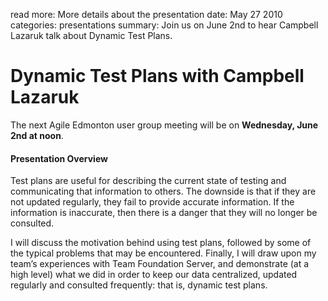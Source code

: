 read more: More details about the presentation
date: May 27 2010
categories: presentations
summary: Join us on June 2nd to hear Campbell Lazaruk talk about Dynamic Test Plans.

# Dynamic Test Plans with Campbell Lazaruk


The next Agile Edmonton user group meeting will be on **Wednesday, June 2nd at noon**.

#### Presentation Overview

Test plans are useful for describing the current state of testing and communicating that information to others. The downside is that if they are not updated regularly, they fail to provide accurate information. If the information is inaccurate, then there is a danger that they will no longer be consulted.

I will discuss the motivation behind using test plans, followed by some of the typical problems that may be encountered. Finally, I will draw upon my team’s experiences with Team Foundation Server, and demonstrate (at a high level) what we did in order to keep our data centralized, updated regularly and consulted frequently: that is, dynamic test plans.
